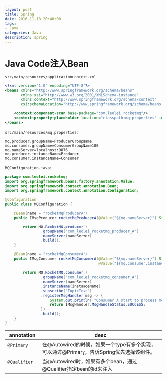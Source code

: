 ```yaml
---
layout: post
title: Spring
date: 2016-11-18 20:40:00
tags:
- Java
categories: Java
description: spring
---
```


# Java Code注入Bean
`src/main/resources/applicationContext.xml`
```xml
<?xml version="1.0" encoding="UTF-8"?>
<beans xmlns="http://www.springframework.org/schema/beans"
       xmlns:xsi="http://www.w3.org/2001/XMLSchema-instance"
       xmlns:context="http://www.springframework.org/schema/context"
       xsi:schemaLocation="http://www.springframework.org/schema/beans http://www.springframework.org/schema/beans/spring-beans.xsd http://www.springframework.org/schema/context http://www.springframework.org/schema/context/spring-context.xsd">

    <context:component-scan base-package="com.leolei.rocketmq"/>
    <context:property-placeholder location="classpath:mq.properties" ignore-unresolvable="true"/>
</beans>
```

`src/main/resources/mq.properties`:
```properties
mq.producer.groupName=ProducerGroupName
mq.consumer.groupName=ConsumerGroupName100
mq.nameServer=localhost:9876
mq.producer.instanceName=Producer
mq.consumer.instanceName=Consumer
```

`MQConfiguration.java`:
```java
package com.leolei.rocketmq;
import org.springframework.beans.factory.annotation.Value;
import org.springframework.context.annotation.Bean;
import org.springframework.context.annotation.Configuration;

@Configuration
public class MQConfiguration {

    @Bean(name = "rocketMqProducerA")
    public IMsgProducer rocketMqProducerA(@Value("${mq.nameServer}") String nameServer) {

        return MQ.RocketMQ.producer()
                .groupName("com_leolei_rocketmq_producer_A")
                .nameServer(nameServer)
                .build();
    }

    @Bean(name = "rocketMqConsumerA")
    public IMsgConsumer rocketMqConsumerA(@Value("${mq.nameServer}") String nameServer,
                                          @Value("${mq.consumer.instanceName}") String instanceName){

        return MQ.RocketMQ.consumer()
                .groupName("com_leolei_rocketmq_consumer_A")
                .nameServer(nameServer)
                .instanceName(instanceName)
                .subscribe("TopicTest")
                .registerMsgHandler(msg -> {
                    System.out.println( "Consumer A start to process message: ");
                    return IMsgHandler.MsgHandleStatus.SUCCESS;
                })
                .build();
    }
}

```



|      annotation     |                            desc                                                 |
| ------------------- | ------------------------------------------------------------------------------- |
| `@Primary`          | 在@Autowired的时候，如果一个type有多个实现，可以通过@Primary，告诉Spring优先选择该组件。  |
| `@Qualifier`        | 当@Autowired时，如果有多个bean，通过@Qualifier指定bean的id来注入                      |


